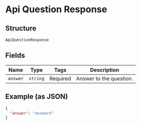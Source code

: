
# Api Question Response

## Structure

`ApiQuestionResponse`

## Fields

| Name | Type | Tags | Description |
|  --- | --- | --- | --- |
| `answer` | `string` | Required | Answer to the question. |

## Example (as JSON)

```json
{
  "answer": "answer4"
}
```


